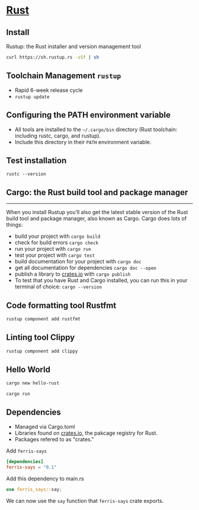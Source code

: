 [Rust](https://www.rust-lang.org)
========================================================================================================================

Install
------------------------------------------------------------------------------------------------------------------------

Rustup: the Rust installer and version management tool
```bash
curl https://sh.rustup.rs -sSf | sh
```

Toolchain Management `rustup`
------------------------------------------------------------------------------------------------------------------------

- Rapid 6-week release cycle
- `rustup update`

Configuring the PATH environment variable
------------------------------------------------------------------------------------------------------------------------

- All tools are installed to the `~/.cargo/bin` directory (Rust toolchain: including rustc, cargo, and rustup).
- Include this directory in their `PATH` environment variable.

Test installation
------------------------------------------------------------------------------------------------------------------------

`rustc --version`

## Cargo: the Rust build tool and package manager
------------------------------------------------------------------------------------------------------------------------

When you install Rustup you’ll also get the latest stable version of the Rust build tool and package manager, also known as Cargo. Cargo does lots of things:
- build your project with `cargo build`
- check for build errors `cargo check`
- run your project with `cargo run`
- test your project with `cargo test`
- build documentation for your project with `cargo doc`
- get all documentation for dependencies `cargo doc --open`
- publish a library to [crates.io](https://crates.io/) with `cargo publish`
- To test that you have Rust and Cargo installed, you can run this in your terminal of choice: `cargo --version`

Code formatting tool Rustfmt
------------------------------------------------------------------------------------------------------------------------

```bash
rustup component add rustfmt
```

Linting tool Clippy
------------------------------------------------------------------------------------------------------------------------

```bash
rustup component add clippy
```

Hello World
------------------------------------------------------------------------------------------------------------------------

```bash
cargo new hello-rust
```

```bash
cargo run
```

Dependencies
------------------------------------------------------------------------------------------------------------------------

- Managed via Cargo.toml
- Libraries found on [crates.io](https://crates.io/), the pakcage registry for Rust.
- Packages refered to as "crates."

Add `ferris-says`
```toml
[dependencies]
ferris-says = "0.1"
```

Add this dependency to main.rs
```rs
use ferris_says::say;
```
We can now use the `say` function that `ferris-says` crate exports.


